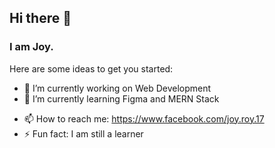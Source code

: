 ## Hi there 👋
### I am Joy.


Here are some ideas to get you started:

- 🔭 I’m currently working on Web Development
- 🌱 I’m currently learning Figma and MERN Stack
<!--
- 👯 I’m looking to collaborate on ...
- 🤔 I’m looking for help with ...
- 💬 Ask me about ...
- 😄 Pronouns: ...
-->
- 📫 How to reach me: https://www.facebook.com/joy.roy.17
- ⚡ Fun fact: I am still a learner
